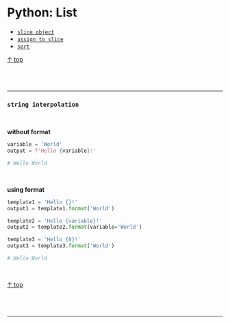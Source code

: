 # Python: List

- [`slice object`](#slice-object)
- [`assign to slice`](#assign-to-slice)
- [`sort`](#sort)

[↑ top](#python-list)
<br><br><br><br><hr>

### `string interpolation`

<br>

**without format**

```python
variable = 'World'
output = f'Hello {variable}!'

# Hello World

```

<br>

**using format**

```python
template1 = 'Hello {}!'
output1 = template1.format('World')

template2 = 'Hello {variable}!'
output2 = template2.format(variable='World')

template3 = 'Hello {0}!'
output3 = template3.format('World')

# Hello World

```

<br>

[↑ top](#python-string)
<br><br><br><br><hr>
